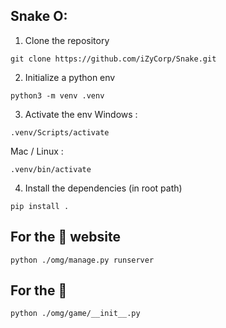 ## Snake O:

1. Clone the repository
```shell
git clone https://github.com/iZyCorp/Snake.git
```

2. Initialize a python env
```shell
python3 -m venv .venv
```

3. Activate the env
Windows :
```shell
.venv/Scripts/activate
```

Mac / Linux :
```shell
.venv/bin/activate
```

4. Install the dependencies (in root path)
```shell
pip install .
```

## For the 💩 website
```shell
python ./omg/manage.py runserver
```

## For the 🐍 
```shell
python ./omg/game/__init__.py    
```